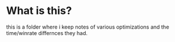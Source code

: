 # What is this?
this is a folder where i keep notes of various optimizations and the time/winrate differnces they had.
